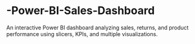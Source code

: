# -Power-BI-Sales-Dashboard
An interactive Power BI dashboard analyzing sales, returns, and product performance using slicers, KPIs, and multiple visualizations.
